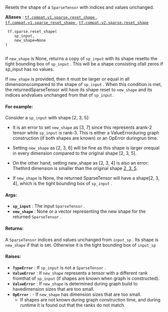 Resets the shape of a  `SparseTensor`  with indices and values unchanged.

**Aliases** : [ `tf.compat.v1.sparse.reset_shape` ](/api_docs/python/tf/sparse/reset_shape), [ `tf.compat.v1.sparse_reset_shape` ](/api_docs/python/tf/sparse/reset_shape), [ `tf.compat.v2.sparse.reset_shape` ](/api_docs/python/tf/sparse/reset_shape)

```
 tf.sparse.reset_shape(
    sp_input,
    new_shape=None
)
 
```

If  `new_shape`  is None, returns a copy of  `sp_input`  with its shape resetto the tight bounding box of  `sp_input` . This will be a shape consisting ofall zeros if sp_input has no values.

If  `new_shape`  is provided, then it must be larger or equal in all dimensionscompared to the shape of  `sp_input` . When this condition is met, the returnedSparseTensor will have its shape reset to  `new_shape`  and its indices andvalues unchanged from that of  `sp_input.` 

#### For example:
Consider a  `sp_input`  with shape [2, 3, 5]:

- It is an error to set  `new_shape`  as [3, 7] since this represents arank-2 tensor while  `sp_input`  is rank-3. This is either a ValueErrorduring graph construction (if both shapes are known) or an OpError duringrun time.


- Setting  `new_shape`  as [2, 3, 6] will be fine as this shape is larger orequal in every dimension compared to the original shape [2, 3, 5].


- On the other hand, setting new_shape as [2, 3, 4] is also an error: Thethird dimension is smaller than the original shape [2, 3, 5](/api_docs/python/tf/sparse/and%20an%0A%60InvalidArgumentError%60%20will%20be%20raised).


- If  `new_shape`  is None, the returned SparseTensor will have a shape[2, 3, 4], which is the tight bounding box of  `sp_input` .


#### Args:
- **`sp_input`** : The input  `SparseTensor` .
- **`new_shape`** : None or a vector representing the new shape for the returned `SparseTensor` .


#### Returns:
A  `SparseTensor`  indices and values unchanged from  `input_sp` . Its shape is   `new_shape`  if that is set. Otherwise it is the tight bounding box of    `input_sp` 

#### Raises:
- **`TypeError`** : If  `sp_input`  is not a  `SparseTensor` .
- **`ValueError`** : If  `new_shape`  represents a tensor with a different rank fromthat of  `sp_input`  (if shapes are known when graph is constructed).
- **`ValueError`** :  If  `new_shape`  is determined during graph build to havedimension sizes that are too small.
- **`OpError`** :   - If  `new_shape`  has dimension sizes that are too small.
    - If shapes are not known during graph construction time, and during runtime it is found out that the ranks do not match.

